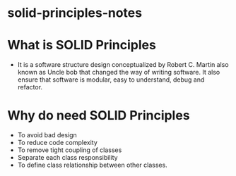 # solid-principles-notes

# What is SOLID Principles
- It is a software structure design conceptualized by Robert C. Martin also known as Uncle bob that changed the way of writing software. It also ensure that software is modular, easy to understand, debug and refactor.

# Why do need SOLID Principles
- To avoid bad design
- To reduce code complexity
- To remove tight coupling of classes
- Separate each class responsibility 
- To define class relationship between other classes.
